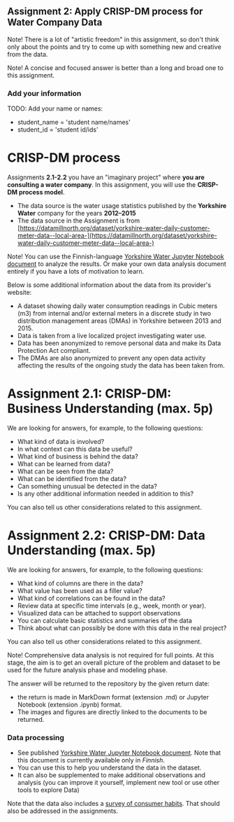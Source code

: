 ## Assignment 2: Apply CRISP-DM process for Water Company Data

Note! There is a lot of "artistic freedom" in this assignment, so don't think only about the points and try to come up with something new and creative from the data.

Note! A concise and focused answer is better than a long and broad one to this assignment.

### Add your information 

TODO: Add your name or names: 
* student_name = 'student name/names'
* student_id = 'student id/ids'

# CRISP-DM process 

Assignments **2.1-2.2** you have an "imaginary project" where **you are consulting a water company**.
In this assignment, you will use the **CRISP-DM process model**.

* The data source is the water usage statistics published by the **Yorkshire Water** company for the years **2012–2015**
* The data source in the Assignment is from [https://datamillnorth.org/dataset/yorkshire-water-daily-customer-meter-data--local-area-](https://datamillnorth.org/dataset/yorkshire-water-daily-customer-meter-data--local-area-)

Note! You can use the Finnish-language [Yorkshire Water Jupyter Notebook document](jupyter_data/YorkshireWater_data_analysointi.ipynb) to analyze the results.
Or make your own data analysis document entirely if you have a lots of motivation to learn.

Below is some additional information about the data from its provider's website:

* A dataset showing daily water consumption readings in Cubic meters (m3) from internal and/or external meters in a discrete study in two distribution management areas (DMAs) in Yorkshire between 2013 and 2015.
* Data is taken from a live localized project investigating water use.
* Data has been anonymized to remove personal data and make its Data Protection Act compliant.
* The DMAs are also anonymized to prevent any open data activity affecting the results of the ongoing study the data has been taken from.


# Assignment 2.1: CRISP-DM: Business Understanding (max. 5p)

We are looking for answers, for example, to the following questions:
* What kind of data is involved?
* In what context can this data be useful?
* What kind of business is behind the data?
* What can be learned from data?
* What can be seen from the data?
* What can be identified from the data?
* Can something unusual be detected in the data?
* Is any other additional information needed in addition to this?

You can also tell us other considerations related to this assignment.

# Assignment 2.2: CRISP-DM: Data Understanding (max. 5p)

We are looking for answers, for example, to the following questions:
* What kind of columns are there in the data?
* What value has been used as a filler value?
* What kind of correlations can be found in the data?
* Review data at specific time intervals (e.g., week, month or year).
* Visualized data can be attached to support observations
* You can calculate basic statistics and summaries of the data
* Think about what can possibly be done with this data in the real project?

You can also tell us other considerations related to this assignment.

Note! Comprehensive data analysis is not required for full points. At this stage, the aim is to get an overall picture of 
the problem and dataset to be used for the future analysis phase and modeling phase.

The answer will be returned to the repository by the given return date:
* the return is made in MarkDown format (extension .md) or Jupyter Notebook (extension .ipynb) format.
* The images and figures are directly linked to the documents to be returned.

### Data processing

* See published [Yorkshire Water Jupyter Notebook document](jupyter_data/YorkshireWater_data_analysointi.ipynb). Note that this document is currently available only in _Finnish_.
* You can use this to help you understand the data in the dataset.
* It can also be supplemented to make additional observations and analysis (you can improve it yourself, implement new tool or use other tools to explore Data)

Note that the data also includes a [survey of consumer habits](jupyter_data/Yorkshire_Water_consumer_habits.csv). That should also be addressed in the assignments.